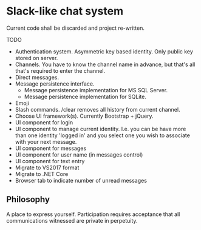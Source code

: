 # Slack-like chat system

Current code shall be discarded and project re-written.

TODO
- Authentication system. Asymmetric key based identity. Only public key stored on server.
- Channels. You have to know the channel name in advance, but that's all that's required to enter the channel.
- Direct messages.
- Message persistence interface.
  - Message persistence implementation for MS SQL Server.
  - Message persistence implementation for SQLite.
- Emoji
- Slash commands. /clear removes all history from current channel.
- Choose UI framework(s). Currently Bootstrap + jQuery.
- UI component for login
- UI component to manage current identity. I.e. you can be have more than one identity 'logged in' and you select one you wish to associate with your next message.
- UI component for messages
- UI component for user name (in messages control)
- UI component for text entry
- Migrate to VS2017 format
- Migrate to .NET Core
- Browser tab to indicate number of unread messages

## Philosophy

A place to express yourself. Participation requires acceptance that all communications witnessed are private in perpetuity.